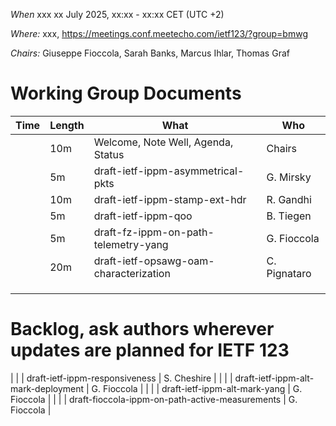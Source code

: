 *When*   xxx xx July 2025, xx:xx - xx:xx CET (UTC +2)

*Where:*  xxx, https://meetings.conf.meetecho.com/ietf123/?group=bmwg

*Chairs:* Giuseppe Fioccola, Sarah Banks, Marcus Ihlar, Thomas Graf

# Working Group Documents

| Time    | Length | What                                        | Who          |
|---------|--------|---------------------------------------------|--------------|
|         | 10m    | Welcome, Note Well, Agenda, Status          | Chairs       |
|         | 5m     | draft-ietf-ippm-asymmetrical-pkts           | G. Mirsky    |
|         | 10m    | draft-ietf-ippm-stamp-ext-hdr               | R. Gandhi    |
|         | 5m     | draft-ietf-ippm-qoo                         | B. Tiegen    |
|         | 5m     | draft-fz-ippm-on-path-telemetry-yang        | G. Fioccola  |
|         | 20m    | draft-ietf-opsawg-oam-characterization      | C. Pignataro |
|         |        |                                             |              |
|         |        |                                             |              |
|         |        |                                             |              |


# Backlog, ask authors wherever updates are planned for IETF 123

|         |        | draft-ietf-ippm-responsiveness              | S. Cheshire  |
|         |        | draft-ietf-ippm-alt-mark-deployment         | G. Fioccola  |
|         |        | draft-ietf-ippm-alt-mark-yang               | G. Fioccola  |
|         |        | draft-fioccola-ippm-on-path-active-measurements | G. Fioccola |